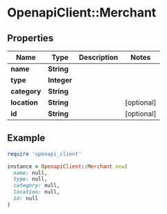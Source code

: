 # OpenapiClient::Merchant

## Properties

| Name | Type | Description | Notes |
| ---- | ---- | ----------- | ----- |
| **name** | **String** |  |  |
| **type** | **Integer** |  |  |
| **category** | **String** |  |  |
| **location** | **String** |  | [optional] |
| **id** | **String** |  | [optional] |

## Example

```ruby
require 'openapi_client'

instance = OpenapiClient::Merchant.new(
  name: null,
  type: null,
  category: null,
  location: null,
  id: null
)
```

